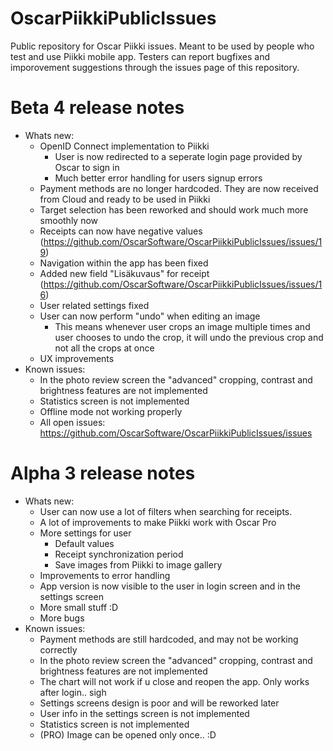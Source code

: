 # OscarPiikkiPublicIssues
Public repository for Oscar Piikki issues. Meant to be used by people who test and use Piikki mobile app. Testers can report bugfixes and imporovement suggestions through the issues page of this repository.

# Beta 4 release notes
  - Whats new:
    - OpenID Connect implementation to Piikki
      - User is now redirected to a seperate login page provided by Oscar to sign in
      - Much better error handling for users signup errors
    - Payment methods are no longer hardcoded. They are now received from Cloud and ready to be used in Piikki
    - Target selection has been reworked and should work much more smoothly now
    - Receipts can now have negative values (https://github.com/OscarSoftware/OscarPiikkiPublicIssues/issues/19)
    - Navigation within the app has been fixed
    - Added new field "Lisäkuvaus" for receipt (https://github.com/OscarSoftware/OscarPiikkiPublicIssues/issues/16)
    - User related settings fixed
    - User can now perform "undo" when editing an image
      - This means whenever user crops an image multiple times and user chooses to undo the crop, it will undo the previous crop and not all the crops at once
    - UX improvements
  - Known issues:
    - In the photo review screen the "advanced" cropping, contrast and brightness features are not implemented
    - Statistics screen is not implemented
    - Offline mode not working properly
    - All open issues: https://github.com/OscarSoftware/OscarPiikkiPublicIssues/issues

# Alpha 3 release notes
  - Whats new:
    - User can now use a lot of filters when searching for receipts.
    - A lot of improvements to make Piikki work with Oscar Pro
    - More settings for user
      - Default values
      - Receipt synchronization period
      - Save images from Piikki to image gallery
    - Improvements to error handling
    - App version is now visible to the user in login screen and in the settings screen
    - More small stuff :D
    - More bugs
  - Known issues:
    - Payment methods are still hardcoded, and may not be working correctly
    - In the photo review screen the "advanced" cropping, contrast and brightness features are not implemented
    - The chart will not work if u close and reopen the app. Only works after login.. sigh
    - Settings screens design is poor and will be reworked later
    - User info in the settings screen is not implemented
    - Statistics screen is not implemented
    - (PRO) Image can be opened only once.. :D

